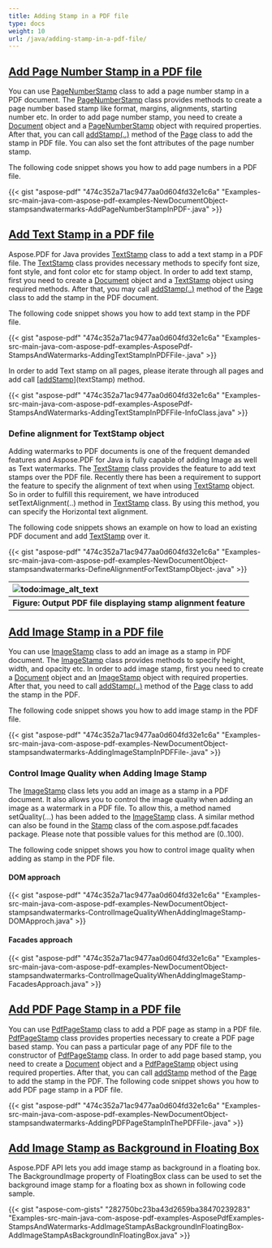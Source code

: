 ```yaml
---
title: Adding Stamp in a PDF file
type: docs
weight: 10
url: /java/adding-stamp-in-a-pdf-file/
---
```


## <ins>**Add Page Number Stamp in a PDF file**
You can use [PageNumberStamp](https://apireference.aspose.com/java/pdf/com.aspose.pdf/PageNumberStamp) class to add a page number stamp in a PDF document. The [PageNumberStamp](https://apireference.aspose.com/java/pdf/com.aspose.pdf/PageNumberStamp) class provides methods to create a page number based stamp like format, margins, alignments, starting number etc. In order to add page number stamp, you need to create a [Document](https://apireference.aspose.com/java/pdf/com.aspose.pdf/Document) object and a [PageNumberStamp](https://apireference.aspose.com/java/pdf/com.aspose.pdf/PageNumberStamp) object with required properties. After that, you can call [addStamp(..)](https://apireference.aspose.com/java/pdf/com.aspose.pdf/Page#addStamp-com.aspose.pdf.Stamp-) method of the [Page](https://apireference.aspose.com/java/pdf/com.aspose.pdf/Page) class to add the stamp in PDF file. You can also set the font attributes of the page number stamp.

The following code snippet shows you how to add page numbers in a PDF file.

{{< gist "aspose-pdf" "474c352a71ac9477aa0d604fd32e1c6a" "Examples-src-main-java-com-aspose-pdf-examples-NewDocumentObject-stampsandwatermarks-AddPageNumberStampInPDF-.java" >}}


## <ins>**Add Text Stamp in a PDF file**
Aspose.PDF for Java provides [TextStamp](https://apireference.aspose.com/java/pdf/com.aspose.pdf/TextStamp) class to add a text stamp in a PDF file. The [TextStamp](https://apireference.aspose.com/java/pdf/com.aspose.pdf/TextStamp) class provides necessary methods to specify font size, font style, and font color etc for stamp object. In order to add text stamp, first you need to create a [Document](https://apireference.aspose.com/java/pdf/com.aspose.pdf/Document) object and a [TextStamp](https://apireference.aspose.com/java/pdf/com.aspose.pdf/TextStamp) object using required methods. After that, you may call [addStamp(..)](https://apireference.aspose.com/java/pdf/com.aspose.pdf/Page#addStamp-com.aspose.pdf.Stamp-) method of the [Page](https://apireference.aspose.com/java/pdf/com.aspose.pdf/Page) class to add the stamp in the PDF document.

The following code snippet shows you how to add text stamp in the PDF file.

{{< gist "aspose-pdf" "474c352a71ac9477aa0d604fd32e1c6a" "Examples-src-main-java-com-aspose-pdf-examples-AsposePdf-StampsAndWatermarks-AddingTextStampInPDFFile-.java" >}}


In order to add Text stamp on all pages, please iterate through all pages and add call [[addStamp](https://apireference.aspose.com/java/pdf/com.aspose.pdf/Page#addStamp-com.aspose.pdf.Stamp-)](textStamp) method.

{{< gist "aspose-pdf" "474c352a71ac9477aa0d604fd32e1c6a" "Examples-src-main-java-com-aspose-pdf-examples-AsposePdf-StampsAndWatermarks-AddingTextStampInPDFFile-InfoClass.java" >}}
### **Define alignment for TextStamp object**
Adding watermarks to PDF documents is one of the frequent demanded features and Aspose.PDF for Java is fully capable of adding Image as well as Text watermarks. The [TextStamp](https://apireference.aspose.com/java/pdf/com.aspose.pdf/TextStamp) class provides the feature to add text stamps over the PDF file. Recently there has been a requirement to support the feature to specify the alignment of text when using [TextStamp](https://apireference.aspose.com/java/pdf/com.aspose.pdf/TextStamp) object. So in order to fulfill this requirement, we have introduced setTextAlignment(..) method in [TextStamp](https://apireference.aspose.com/java/pdf/com.aspose.pdf/TextStamp) class. By using this method, you can specify the Horizontal text alignment.

The following code snippets shows an example on how to load an existing PDF document and add [TextStamp](https://apireference.aspose.com/java/pdf/com.aspose.pdf/TextStamp) over it.

{{< gist "aspose-pdf" "474c352a71ac9477aa0d604fd32e1c6a" "Examples-src-main-java-com-aspose-pdf-examples-NewDocumentObject-stampsandwatermarks-DefineAlignmentForTextStampObject-.java" >}}

|![todo:image_alt_text](http://i.imgur.com/qfLATYl.png)|
| :- |
|**Figure: Output PDF file displaying stamp alignment feature**|

## <ins>**Add Image Stamp in a PDF file**
You can use [ImageStamp](https://apireference.aspose.com/java/pdf/com.aspose.pdf/ImageStamp) class to add an image as a stamp in PDF document. The [ImageStamp](https://apireference.aspose.com/java/pdf/com.aspose.pdf/ImageStamp) class provides methods to specify height, width, and opacity etc. In order to add image stamp, first you need to create a [Document](http://www.aspose.com/api/java/pdf/com.aspose.pdf/classes/Document) object and an [ImageStamp](https://apireference.aspose.com/java/pdf/com.aspose.pdf/ImageStamp) object with required properties. After that, you need to call [addStamp(..)](https://apireference.aspose.com/java/pdf/com.aspose.pdf/Page#addStamp-com.aspose.pdf.Stamp-) method of the [Page](https://apireference.aspose.com/java/pdf/com.aspose.pdf/Page) class to add the stamp in the PDF.

The following code snippet shows you how to add image stamp in the PDF file.

{{< gist "aspose-pdf" "474c352a71ac9477aa0d604fd32e1c6a" "Examples-src-main-java-com-aspose-pdf-examples-NewDocumentObject-stampsandwatermarks-AddingImageStampInPDFFile-.java" >}}
### **Control Image Quality when Adding Image Stamp**
The [ImageStamp](https://apireference.aspose.com/java/pdf/com.aspose.pdf/ImageStamp) class lets you add an image as a stamp in a PDF document. It also allows you to control the image quality when adding an image as a watermark in a PDF file. To allow this, a method named setQuality(...) has been added to the [ImageStamp](https://apireference.aspose.com/java/pdf/com.aspose.pdf/ImageStamp) class. A similar method can also be found in the [Stamp](http://www.aspose.com/api/java/pdf/com.aspose.pdf/classes/Stamp) class of the com.aspose.pdf.facades package. Please note that possible values for this method are (0..100).

The following code snippet shows you how to control image quality when adding as stamp in the PDF file.
#### **DOM approach**
{{< gist "aspose-pdf" "474c352a71ac9477aa0d604fd32e1c6a" "Examples-src-main-java-com-aspose-pdf-examples-NewDocumentObject-stampsandwatermarks-ControlImageQualityWhenAddingImageStamp-DOMApproch.java" >}}


#### **Facades approach**
{{< gist "aspose-pdf" "474c352a71ac9477aa0d604fd32e1c6a" "Examples-src-main-java-com-aspose-pdf-examples-NewDocumentObject-stampsandwatermarks-ControlImageQualityWhenAddingImageStamp-FacadesApproach.java" >}}


## <ins>**Add PDF Page Stamp in a PDF file**
You can use [PdfPageStamp](https://apireference.aspose.com/java/pdf/com.aspose.pdf/PdfPageStamp) class to add a PDF page as stamp in a PDF file. [PdfPageStamp](https://apireference.aspose.com/java/pdf/com.aspose.pdf/PdfPageStamp) class provides properties necessary to create a PDF page based stamp. You can pass a particular page of any PDF file to the constructor of [PdfPageStamp](https://apireference.aspose.com/java/pdf/com.aspose.pdf/PdfPageStamp) class. In order to add page based stamp, you need to create a [Document](https://apireference.aspose.com/java/pdf/com.aspose.pdf/Document) object and a [PdfPageStamp](https://apireference.aspose.com/java/pdf/com.aspose.pdf/PdfPageStamp) object using required properties. After that, you can call [addStamp](https://apireference.aspose.com/java/pdf/com.aspose.pdf/Page#addStamp-com.aspose.pdf.Stamp-) method of the [Page](https://apireference.aspose.com/java/pdf/com.aspose.pdf/Page) to add the stamp in the PDF. The following code snippet shows you how to add PDF page stamp in a PDF file.



{{< gist "aspose-pdf" "474c352a71ac9477aa0d604fd32e1c6a" "Examples-src-main-java-com-aspose-pdf-examples-NewDocumentObject-stampsandwatermarks-AddingPDFPageStampInThePDFFile-.java" >}}
## <ins>**Add Image Stamp as Background in Floating Box**
Aspose.PDF API lets you add image stamp as background in a floating box. The BackgroundImage property of FloatingBox class can be used to set the background image stamp for a floating box as shown in following code sample.



{{< gist "aspose-com-gists" "282750bc23ba43d2659ba38470239283" "Examples-src-main-java-com-aspose-pdf-examples-AsposePdfExamples-StampsAndWatermarks-AddImageStampAsBackgroundInFloatingBox-AddImageStampAsBackgroundInFloatingBox.java" >}}
